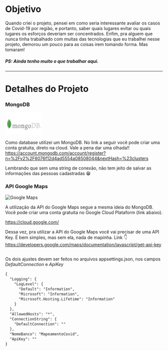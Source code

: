 # Objetivo 

Quando criei o projeto, pensei em como seria interessante avaliar os casos de Covid-19 por região, e portanto, saber quais lugares evitar ou quais lugares os esforços deveriam ser concentrados. Enfim, pra alguem que nunca tinha trabalhado com muitas das tecnologias que eu trabalhei nesse projeto, demorou um pouco para as coisas irem tomando forma. Mas tomaram! 


##### _PS:  Ainda tenho muito o que trabalhar aqui._

---

# Detalhes do Projeto


### MongoDB
![](images/mongodb-icon.png)

Como database utilizei um MongoDB. 
No link a seguir você pode criar uma conta gratuita, direto na cloud. Vale a pena dar uma olhada!!
<https://account.mongodb.com/account/register?n=%2Fv2%2F6076f12d4ad5554a08508044&nextHash=%23clusters>

Lembrando que sem uma string de conexão, não tem jeito de salvar as informações das pessoas cadastradas 😁



### API Google Maps 
![Google Maps](https://maps.gstatic.com/tactile/settings/logo_maps-2x.png)

A utilização da API do Google Maps segue a mesma ideia do MongoDB. Você pode criar uma conta gratuita no Google Cloud Plataform (link abaixo). 

<https://cloud.google.com/>

Dessa vez, pra utilizar a API do Google Maps você vai precisar de uma API Key. É bem simples, mas sem ela, nada de mapinha. Link 👇
<https://developers.google.com/maps/documentation/javascript/get-api-key>


##
Os dois ajustes devem ser feitos no arquivos appsettings.json, nos campos _DefaultConnection_ e _ApiKey_

```
{
  "Logging": {
    "LogLevel": {
      "Default": "Information",
      "Microsoft": "Information",
      "Microsoft.Hosting.Lifetime": "Information"
    }
  },
  "AllowedHosts": "*",
  "ConnectionString": {
    "DefaultConnection": ""
  },
  "NomeBanco": "MapeamentoCovid",
  "ApiKey": ""
}
```
